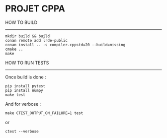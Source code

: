 PROJET CPPA
===========

HOW TO BUILD
************

```
mkdir build && build
conan remote add lrde-public
conan install .. -s compiler.cppstd=20 --build=missing
cmake ..
make
```

HOW TO RUN TESTS
****************

Once build is done :
```
pip install pytest
pip install numpy
make test
```

And for verbose :

``` 
make CTEST_OUTPUT_ON_FAILURE=1 test
```
or
```
ctest --verbose
```

